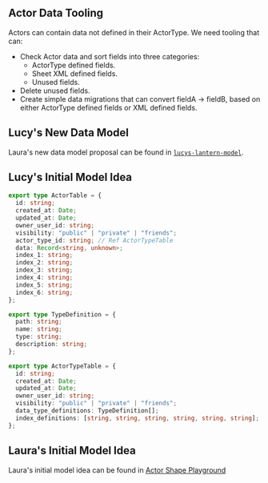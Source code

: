 ## Actor Data Tooling

Actors can contain data not defined in their ActorType. We need tooling that can:

- Check Actor data and sort fields into three categories:
  - ActorType defined fields.
  - Sheet XML defined fields.
  - Unused fields.
- Delete unused fields.
- Create simple data migrations that can convert fieldA -> fieldB, based on either ActorType defined fields or XML defined fields.

## Lucy's New Data Model

Laura's new data model proposal can be found in [`lucys-lantern-model`](./lucys-lantern-model.ts).

## Lucy's Initial Model Idea

```typescript
export type ActorTable = {
  id: string;
  created_at: Date;
  updated_at: Date;
  owner_user_id: string;
  visibility: "public" | "private" | "friends";
  actor_type_id: string; // Ref ActorTypeTable
  data: Record<string, unknown>;
  index_1: string;
  index_2: string;
  index_3: string;
  index_4: string;
  index_5: string;
  index_6: string;
};

export type TypeDefinition = {
  path: string;
  name: string;
  type: string;
  description: string;
};

export type ActorTypeTable = {
  id: string;
  created_at: Date;
  updated_at: Date;
  owner_user_id: string;
  visibility: "public" | "private" | "friends";
  data_type_definitions: TypeDefinition[];
  index_definitions: [string, string, string, string, string, string]; //string is TypeDefinition path
};
```

## Laura's Initial Model Idea

Laura's initial model idea can be found in [Actor Shape Playground](./Actor%20Shape%20Playground.md#Laura%27s%20Initial%20Idea)
